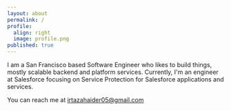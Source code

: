 ```yaml
---
layout: about
permalink: /
profile:
  align: right
  image: profile.png
published: true
---
```

I am a San Francisco based Software Engineer who likes to build things, mostly scalable backend and platform services. Currently, I'm an engineer at Salesforce focusing on Service Protection for Salesforce applications and services.

You can reach me at irtazahaider05@gmail.com
